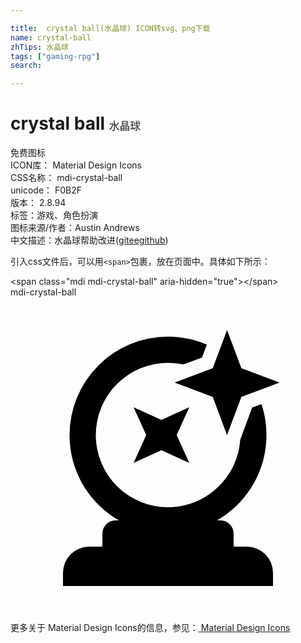 ```yaml
---

title:  crystal ball(水晶球) ICON转svg、png下载
name: crystal-ball
zhTips: 水晶球
tags: ["gaming-rpg"]
search: 

---
```


# crystal ball  <small style="font-size: 60%;font-weight: 100">水晶球</small>


<div class="detail-page">
<p>
<span><span class="badge-success badge">免费图标</span> </span>
<br/>
<span>
ICON库：
<span class="badge-secondary badge">Material Design Icons</span> 
</span>
<br/>
<span>
CSS名称：
<span class="badge-secondary badge">mdi-crystal-ball</span> 
</span>
<br/>
<span>
unicode：
<span class="badge-secondary badge">F0B2F</span> 
<copy-btn content='F0B2F' btn-title=""></copy-btn>
<copy-btn :content='String.fromCodePoint(parseInt("F0B2F", 16))' btn-title="复制U"></copy-btn>
</span>
<br/>
<span>
版本：
<span class="badge-secondary badge">2.8.94</span> 
</span><br/><span>标签：<span class="badge-light badge"><router-link to="/tags/gaming-rpg.html">游戏、角色扮演</router-link></span></span>
<br/>
<span>图标来源/作者：<span class="badge-light badge">Austin Andrews</span></span> 
<br/>
<span class="zh-detail">中文描述：<span class="badge-primary badge">水晶球</span><span class="help-link"><span>帮助改进</span>(<a href="https://gitee.com/liuwave/icon-helper/edit/master/json/material/crystal-ball.json" target="_blank" rel="noopener noreferrer">gitee</a><a href="https://github.com/liuwave/icon-helper/edit/master/json/material/crystal-ball.json" target="_blank" rel="noopener noreferrer">github</a></span>)</span><br/>
</p>
</div>
<div class="alert alert-dark">
  <i class="mdi mdi-crystal-ball mdi-48px"></i>
  <i class="mdi mdi-crystal-ball mdi-36px"></i>
  <i class="mdi mdi-crystal-ball mdi-24px"></i>
  <i class="mdi mdi-crystal-ball mdi-18px"></i>
</div>
<div>
  <p>引入css文件后，可以用<code>&lt;span&gt;</code>包裹，放在页面中。具体如下所示：    
  </p>
  <div class="alert alert-primary" style="font-size: 14px">
    &lt;span class="mdi mdi-crystal-ball" aria-hidden="true"&gt;&lt;/span&gt;
    <copy-btn content='<span class="mdi mdi-crystal-ball" aria-hidden="true"></span>'></copy-btn>
  </div>
  <div class="alert alert-secondary">
    <i class="mdi mdi-crystal-ball"
    style="font-size: 24px"
    aria-hidden="true"></i> mdi-crystal-ball
    <copy-btn content="mdi-crystal-ball" btn-title="复制图标名称"></copy-btn>
  </div>
</div>
<div id="svg" class="svg-wrap">
<svg xmlns="http://www.w3.org/2000/svg" viewBox="0 0 24 24"><path d="M9.38,8.38L11.5,9.34L13.62,8.38L12.66,10.5L13.62,12.62L11.5,11.66L9.38,12.62L10.34,10.5L9.38,8.38M16.5,2.5L17.59,5.41L20.5,6.5L17.59,7.59L16.5,10.5L15.41,7.59L12.5,6.5L15.41,5.41L16.5,2.5M6,19H7V18A1,1 0 0,1 8,17H8.26C6,15.7 4.5,13.28 4.5,10.5A7.5,7.5 0 0,1 12,3C13.05,3 14.05,3.22 14.96,3.61L14.59,4.59L13.17,5.12C12.79,5.04 12.4,5 12,5A5.5,5.5 0 0,0 6.5,10.5A5.5,5.5 0 0,0 12,16C14.91,16 17.3,13.73 17.5,10.87L18.41,8.41L19.12,8.14C19.37,8.88 19.5,9.68 19.5,10.5C19.5,13.28 18,15.7 15.74,17H16A1,1 0 0,1 17,18V19H18A2,2 0 0,1 20,21V22H4V21A2,2 0 0,1 6,19Z" /></svg>
</div>
<detail full-name='mdi-crystal-ball'></detail>
    
<div><p>更多关于 Material Design Icons的信息，参见：<a target="_blank" href="https://iconhelper.cn/material.html"> Material Design Icons</a>
</p></div>
